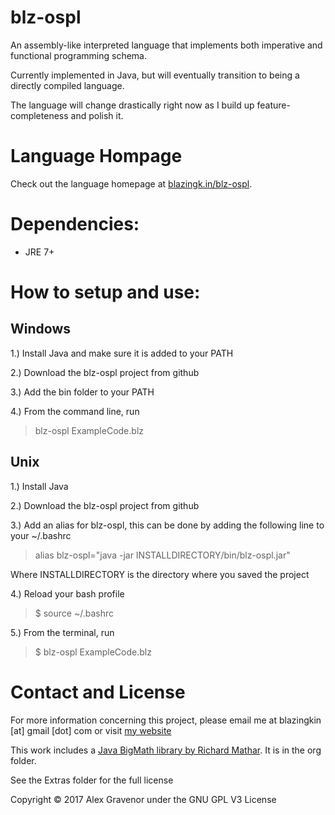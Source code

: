 ﻿blz-ospl
===
An assembly-like interpreted language that implements both imperative and functional programming schema.

Currently implemented in Java, but will eventually transition to being a directly compiled language.

The language will change drastically right now as I build up feature-completeness and polish it.

Language Hompage
===

Check out the language homepage at [blazingk.in/blz-ospl](http://blazingk.in/blz-ospl).


Dependencies:
===
* JRE 7+


How to setup and use:
===
## Windows

1.) Install Java and make sure it is added to your PATH

2.) Download the blz-ospl project from github

3.) Add the bin folder to your PATH

4.) From the command line, run

> blz-ospl ExampleCode.blz

## Unix

1.) Install Java

2.) Download the blz-ospl project from github

3.) Add an alias for blz-ospl, this can be done by adding the following line to your ~/.bashrc

> alias blz-ospl="java -jar INSTALLDIRECTORY/bin/blz-ospl.jar"

Where INSTALLDIRECTORY is the directory where you saved the project

4.) Reload your bash profile

> $ source ~/.bashrc

5.) From the terminal, run

> $ blz-ospl ExampleCode.blz

Contact and License
===
For more information concerning this project, please email me at blazingkin [at] gmail [dot] com or visit [my website](http://www.blazingk.in/)

This work includes a [Java BigMath library by Richard Mathar](https://arxiv.org/abs/0908.3030v3). It is in the org folder.

See the Extras folder for the full license

Copyright © 2017 Alex Gravenor under the GNU GPL V3 License
